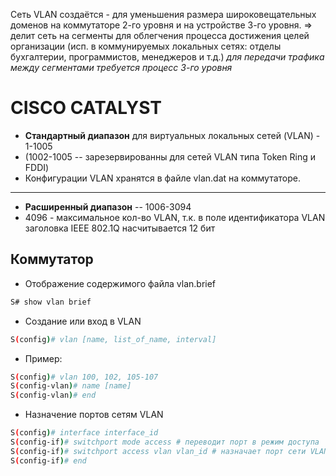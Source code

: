 Сеть VLAN создаётся  - для уменьшения размера широковещательных доменов 
на коммутаторе 2-го уровня
и на устройстве 3-го уровня.
	=> делит сеть на сегменты для облегчения процесса достижения целей организации  (исп. в коммунируемых локальных сетях: 
	отделы бухгалтерии, программистов, менеджеров и т.д.)
 *для передачи трафика между сегментами требуется процесс 3-го уровня*
 
 
# CISCO CATALYST
- __Стандартный диапазон__ для виртуальных локальных сетей (VLAN) - 1-1005 
- (1002-1005 -- зарезервированны для сетей VLAN типа Token Ring и FDDI)
- Конфигурации VLAN хранятся в файле vlan.dat на коммутаторе.
---
- __Расширенный диапазон__ -- 1006-3094
- 4096 - максимальное кол-во VLAN, 
  т.к. в поле идентификатора VLAN  заголовка IEEE 802.1Q насчитывается 12 бит
## Коммутатор

- Отображение содержимого файла vlan.brief 
```bash
S# show vlan brief
```
- Создание или вход в VLAN
```bash
S(config)# vlan [name, list_of_name, interval]
```
- Пример:
```bash
S(config)# vlan 100, 102, 105-107
S(config-vlan)# name [name]
S(config-vlan)# end
```                    
- Назначение портов сетям VLAN
```bash
S(config)# interface interface_id
S(config-if)# switchport mode access # переводит порт в режим доступа
S(config-if)# switchport access vlan vlan_id # назначает порт сети VLAN
S(config-if)# end
```